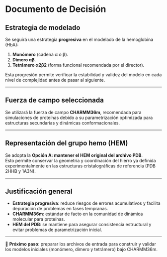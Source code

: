 # Documento de Decisión

## Estrategia de modelado
Se seguirá una estrategia **progresiva** en el modelado de la hemoglobina (HbA):

1. **Monómero** (cadena α o β).  
2. **Dímero αβ**.  
3. **Tetrámero α2β2** (forma funcional recomendada por el director).  

Esta progresión permite verificar la estabilidad y validez del modelo en cada nivel de complejidad antes de pasar al siguiente.

---

## Fuerza de campo seleccionada
Se utilizará la fuerza de campo **CHARMM36m**, recomendada para simulaciones de proteínas debido a su parametrización optimizada para estructuras secundarias y dinámicas conformacionales.

---

## Representación del grupo hemo (HEM)
Se adopta la **Opción A: mantener el HEM original del archivo PDB**.  
Esto permite conservar la geometría y coordinación del hierro ya definida experimentalmente en las estructuras cristalográficas de referencia (PDB 2HHB y 1A3N).

---

## Justificación general
- **Estrategia progresiva**: reduce riesgos de errores acumulativos y facilita depuración de problemas en fases tempranas.  
- **CHARMM36m**: estándar de facto en la comunidad de dinámica molecular para proteínas.  
- **HEM del PDB**: se mantiene para asegurar consistencia estructural y evitar problemas de parametrización inicial.  

---

📌 **Próximo paso**: preparar los archivos de entrada para construir y validar los modelos iniciales (monómero, dímero y tetrámero) bajo CHARMM36m.
